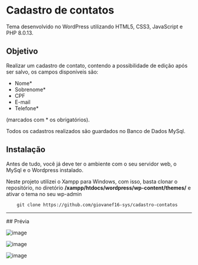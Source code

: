 # Cadastro de contatos
Tema desenvolvido no WordPress utilizando HTML5, CSS3, JavaScript e PHP 8.0.13.

## Objetivo
Realizar um cadastro de contato, contendo a possibilidade de edição após ser salvo, os campos disponíveis são: 

- Nome*
- Sobrenome*
- CPF
- E-mail
- Telefone*

(marcados com * os obrigatórios).

Todos os cadastros realizados são guardados no Banco de Dados MySql.

## Instalação

Antes de tudo, você já deve ter o ambiente com o seu servidor web, o MySql e o Wordpress instalado. 

Neste projeto utilizei o Xampp para Windows, com isso, basta clonar o repositório, no diretório **/xampp/htdocs/wordpress/wp-content/themes/**
e ativar o tema no seu wp-admin

        git clone https://github.com/giovanef16-sys/cadastro-contatos
<hr>
## Prévia

![image](https://user-images.githubusercontent.com/63614241/168320831-f83458ae-d8a4-4b83-a138-b96db02bc282.png)

![image](https://user-images.githubusercontent.com/63614241/168320904-2a87865b-9bfa-4ea4-9860-e09c0dc8e0bc.png)

![image](https://user-images.githubusercontent.com/63614241/168321107-6688529e-2b3f-4d6f-88bc-8f31cfa38034.png)


